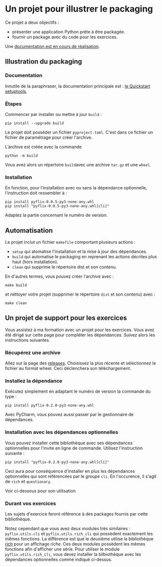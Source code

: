 # Un projet pour illustrer le packaging

Ce projet a deux objectifs :
- présenter une application Python prête à être packagée.
- fournir un package avec du code pour les exercices.

Une [documentation est en cours de réalisation](https://darko-itpro.github.io/pyschool-lib/).

## Illustration du packaging
### Documentation
Innutile de la paraphraser, la documentation principale est : [le Quickstart setuptools](https://setuptools.pypa.io/en/latest/userguide/quickstart.html).

### Étapes
Commencer par installer ou mettre à jour `build` :

```
pip install --upgrade build
```

Le projet doit posséder un fichier `pyproject.toml`. C'est dans ce fichier un fichier de
paramétrage pour créer l'archive.

L’archive est créée avec la commande
```
python -m build
```
Vous avez alors un répertoire `build`avec une archive `tar.gz` et une `wheel`.

### Installation
En fonction, pour l’installation avec ou sans la dépendance optionnelle, l'instruction doit
ressembler à :
```
pip install pyflix-0.0.5-py3-none-any.whl
pip install "pyflix-0.0.5-py3-none-any.whl[cli]"
```

Adaptez la partie concernant le numéro de version.

## Automatisation
Le projet inclut un fichier `makefile` comportant plusieurs actions :
 - `setup` qui atomatise l'installation et la mise à jour des dépendances.
 - `build` qui automatise le packaging en reprenant les actions décrites plus haut (hors
   installation).
 - `clean` qui supprime le répertoire dist et son contenu.

En d'autres termes, vous pouvez créer l'archive avec :
```shell
make build
```

et néttoyer votre projet (supprimer le répertoire `dist` et son contenu) avec :
```shell
make clean
```

## Un projet de support pour les exercices
Vous assistez à ma formation avec un projet pour les exercices. Vous avez été dirigé sur cette
page pour compléter les dépendances. Suivez alors les instructions suivantes.

### Récupérez une archive
Allez sur la page des [releases](https://github.com/darko-itpro/pyschool-lib/releases). Choisissez
la plus récente et sélectionnez le fichier au format wheel. Ceci déclenchera son téléchargement.

### Installez la dépendance
Exécutez simplement en adaptant le numéro de version la commande du type :
```
pip install pyflix-0.2.0-py3-none-any.whl
```

Avec PyCharm, vous pouvez aussi passer par le gestionnaire de dépendances.

### Installation avec les dépendances optionnelles
Vous pouvez installer cette bibliothèque avec ses dépendances optionnelles pour l'invite en ligne
de commande. Utilisez l'instruction suivante :
```
pip install "pyflix-0.2.0-py3-none-any.whl[cli]"
```

Ceci aura pour conséquence d'installer en plus les dépendances optionnelles qui sont référencées
par le *groupe* `cli`. En l'occurence, il s'agit de `rich` et `questionary`.

Voir ci-dessous pour son utilisation

### Durant vos exercices
Les sujets d'exercice feront référence à des packages fournis par cette bibliothèque.

Notez cependant que vous avez deux modules très similaires : `pyflix.utils.cli` et
`pyflix.utils.rich_cli` qui possèdent exactement les mêmes fonctions. La différence est que le
deuxième utilise la bibliothèque [rich](https://rich.readthedocs.io/en/stable/introduction.html)
pour un affichage *riche*. Ces deux modules possèdent les mêmes fonctions afin d'afficher une
série. Pour utiliser le module `pyflix.utils.rich_cli`, vous devez installer la bilbiothèque avec
les dépendances optionnelles comme indiqué ci-dessus. 
